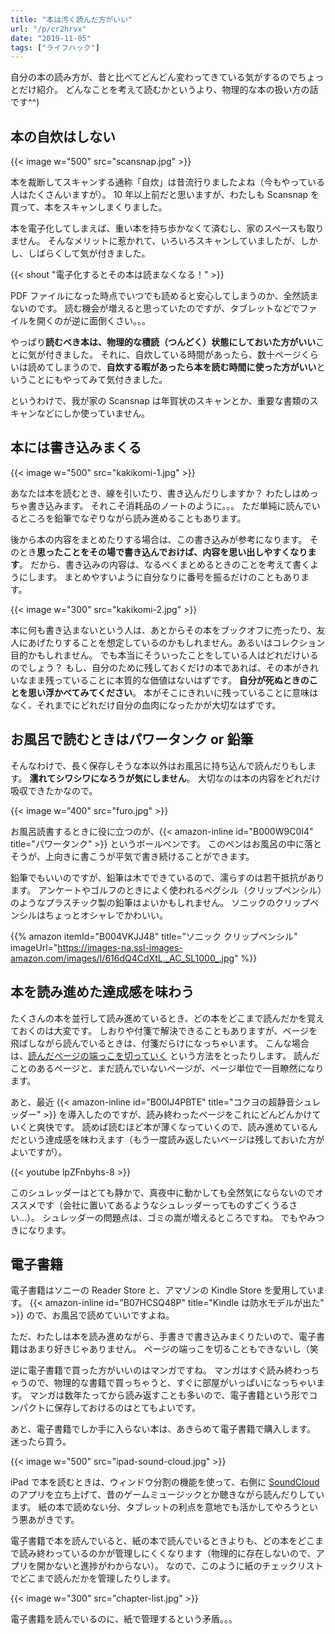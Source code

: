 ```yaml
---
title: "本は汚く読んだ方がいい"
url: "/p/cr2hrvx"
date: "2019-11-05"
tags: ["ライフハック"]
---
```


自分の本の読み方が、昔と比べてどんどん変わってきている気がするのでちょっとだけ紹介。
どんなことを考えて読むかというより、物理的な本の扱い方の話です^^)

本の自炊はしない
----

{{< image w="500" src="scansnap.jpg" >}}

本を裁断してスキャンする通称「自炊」は昔流行りましたよね（今もやっている人はたくさんいますが）。
10 年以上前だと思いますが、わたしも Scansnap を買って、本をスキャンしまくりました。

本を電子化してしまえば、重い本を持ち歩かなくて済むし、家のスペースも取りません。
そんなメリットに惹かれて、いろいろスキャンしていましたが、しかし、しばらくして気が付きました。

{{< shout "電子化するとその本は読まなくなる！" >}}

PDF ファイルになった時点でいつでも読めると安心してしまうのか、全然読まないのです。
読む機会が増えると思っていたのですが、タブレットなどでファイルを開くのが逆に面倒くさい。。。

やっぱり**読むべき本は、物理的な積読（つんどく）状態にしておいた方がいい**ことに気が付きました。
それに、自炊している時間があったら、数十ページくらいは読めてしまうので、**自炊する暇があったら本を読む時間に使った方がいい**ということにもやってみて気付きました。

というわけで、我が家の Scansnap は年賀状のスキャンとか、重要な書類のスキャンなどにしか使っていません。


本には書き込みまくる
----

{{< image w="500" src="kakikomi-1.jpg" >}}

あなたは本を読むとき、線を引いたり、書き込んだりしますか？
わたしはめっちゃ書き込みます。
それこそ消耗品のノートのように。。。
ただ単純に読んでいるところを鉛筆でなぞりながら読み進めることもあります。

後から本の内容をまとめたりする場合は、この書き込みが参考になります。
そのとき**思ったことをその場で書き込んでおけば、内容を思い出しやすくなります**。
だから、書き込みの内容は、なるべくまとめるときのことを考えて書くようにします。
まとめやすいように自分なりに番号を振るだけのこともあります。

{{< image w="300" src="kakikomi-2.jpg" >}}

本に何も書き込まないという人は、あとからその本をブックオフに売ったり、友人にあげたりすることを想定しているのかもしれません。あるいはコレクション目的かもしれません。
でも本当にそういったことをしている人はどれだけいるのでしょう？
もし、自分のために残しておくだけの本であれば、その本がきれいなまま残っていることに本質的な価値はないはずです。
**自分が死ぬときのことを思い浮かべてみてください**。
本がそこにきれいに残っていることに意味はなく、それまでにどれだけ自分の血肉になったかが大切なはずです。


お風呂で読むときはパワータンク or 鉛筆
----

そんなわけで、長く保存しそうな本以外はお風呂に持ち込んで読んだりもします。
**濡れてシワシワになろうが気にしません**。
大切なのは本の内容をどれだけ吸収できたかなので。

{{< image w="400" src="furo.jpg" >}}

お風呂読書するときに役に立つのが、{{< amazon-inline id="B000W9C0I4" title="パワータンク" >}} というボールペンです。
このペンはお風呂の中に落とそうが、上向きに書こうが平気で書き続けることができます。

鉛筆でもいいのですが、鉛筆は木でできているので、濡らすのは若干抵抗があります。
アンケートやゴルフのときによく使われるペグシル（クリップペンシル）のようなプラスチック製の鉛筆はよいかもしれません。
ソニックのクリップペンシルはちょっとオシャレでかわいい。

{{% amazon
  itemId="B004VKJJ48"
  title="ソニック クリップペンシル"
  imageUrl="https://images-na.ssl-images-amazon.com/images/I/616dQ4CdXtL._AC_SL1000_.jpg"
%}}


本を読み進めた達成感を味わう
----

たくさんの本を並行して読み進めているとき、どの本をどこまで読んだかを覚えておくのは大変です。
しおりや付箋で解決できることもありますが、ページを飛ばしながら読んでいるときは、付箋だらけになっちゃいます。
こんな場合は、[読んだページの端っこを切っていく](/p/zvwesen) という方法をとったりします。
読んだことのあるページと、まだ読んでいないページが、ページ単位で一目瞭然になります。

あと、最近 {{< amazon-inline id="B00IJ4PBTE" title="コクヨの超静音シュレッダー" >}} を導入したのですが、読み終わったページをこれにどんどんかけていくと爽快です。
読めば読むほど本が薄くなっていくので、読み進めているんだという達成感を味わえます（もう一度読み返したいページは残しておいた方がよいですが）。

{{< youtube lpZFnbyhs-8 >}}

このシュレッダーはとても静かで、真夜中に動かしても全然気にならないのでオススメです（会社に置いてあるようなシュレッダーってものすごくうるさい…）。
シュレッダーの問題点は、ゴミの嵩が増えるところですね。
でもやみつきになります。


電子書籍
----

電子書籍はソニーの Reader Store と、アマゾンの Kindle Store を愛用しています。
{{< amazon-inline id="B07HCSQ48P" title="Kindle は防水モデルが出た" >}} ので、お風呂で読めていいですよね。

ただ、わたしは本を読み進めながら、手書きで書き込みまくりたいので、電子書籍はあまり好きじゃありません。
ページの端っこを切ることもできないし（笑

逆に電子書籍で買った方がいいのはマンガですね。
マンガはすぐ読み終わっちゃうので、物理的な書籍で買っちゃうと、すぐに部屋がいっぱいになっちゃいます。
マンガは数年たってから読み返すことも多いので、電子書籍という形でコンパクトに保存しておけるのはとてもよいです。

あと、電子書籍でしか手に入らない本は、あきらめて電子書籍で購入します。
迷ったら買う。

{{< image w="500" src="ipad-sound-cloud.jpg" >}}

iPad で本を読むときは、ウィンドウ分割の機能を使って、右側に [SoundCloud](https://soundcloud.com/) のアプリを立ち上げて、昔のゲームミュージックとか聴きながら読んだりしています。
紙の本で読めない分、タブレットの利点を意地でも活かしてやろうという悪あがきです。

電子書籍で本を読んでいると、紙の本で読んでいるときよりも、どの本をどこまで読み終わっているのかが管理しにくくなります（物理的に存在しないので、アプリを開かないと進捗がわからない）。
なので、このように紙のチェックリストでどこまで読んだかを管理したりします。

{{< image w="300" src="chapter-list.jpg" >}}

電子書籍を読んでいるのに、紙で管理するという矛盾。。。

